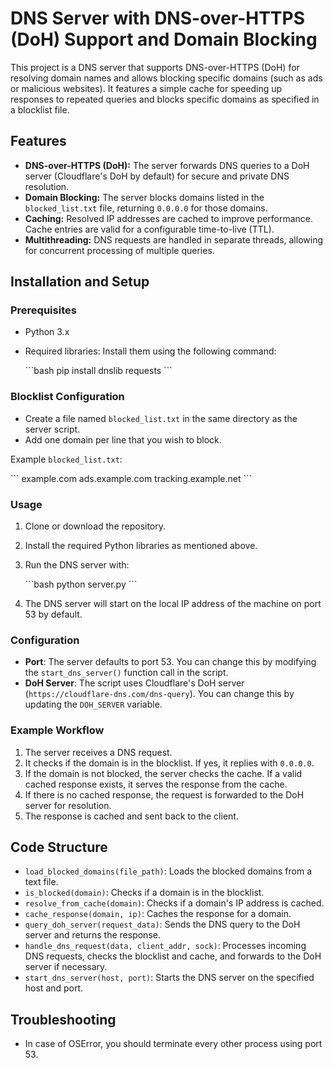 
# DNS Server with DNS-over-HTTPS (DoH) Support and Domain Blocking

This project is a DNS server that supports DNS-over-HTTPS (DoH) for resolving domain names and allows blocking specific domains (such as ads or malicious websites). It features a simple cache for speeding up responses to repeated queries and blocks specific domains as specified in a blocklist file.

## Features

- **DNS-over-HTTPS (DoH):** The server forwards DNS queries to a DoH server (Cloudflare's DoH by default) for secure and private DNS resolution.
- **Domain Blocking:** The server blocks domains listed in the `blocked_list.txt` file, returning `0.0.0.0` for those domains.
- **Caching:** Resolved IP addresses are cached to improve performance. Cache entries are valid for a configurable time-to-live (TTL).
- **Multithreading:** DNS requests are handled in separate threads, allowing for concurrent processing of multiple queries.

## Installation and Setup

### Prerequisites

- Python 3.x
- Required libraries: Install them using the following command:

  \`\`\`bash
  pip install dnslib requests
  \`\`\`

### Blocklist Configuration

- Create a file named `blocked_list.txt` in the same directory as the server script.
- Add one domain per line that you wish to block.

Example `blocked_list.txt`:

\`\`\`
example.com
ads.example.com
tracking.example.net
\`\`\`

### Usage

1. Clone or download the repository.
2. Install the required Python libraries as mentioned above.
3. Run the DNS server with:

   \`\`\`bash
   python server.py
   \`\`\`

4. The DNS server will start on the local IP address of the machine on port 53 by default.

### Configuration

- **Port**: The server defaults to port 53. You can change this by modifying the `start_dns_server()` function call in the script.
- **DoH Server**: The script uses Cloudflare's DoH server (`https://cloudflare-dns.com/dns-query`). You can change this by updating the `DOH_SERVER` variable.

### Example Workflow

1. The server receives a DNS request.
2. It checks if the domain is in the blocklist. If yes, it replies with `0.0.0.0`.
3. If the domain is not blocked, the server checks the cache. If a valid cached response exists, it serves the response from the cache.
4. If there is no cached response, the request is forwarded to the DoH server for resolution.
5. The response is cached and sent back to the client.

## Code Structure

- `load_blocked_domains(file_path)`: Loads the blocked domains from a text file.
- `is_blocked(domain)`: Checks if a domain is in the blocklist.
- `resolve_from_cache(domain)`: Checks if a domain's IP address is cached.
- `cache_response(domain, ip)`: Caches the response for a domain.
- `query_doh_server(request_data)`: Sends the DNS query to the DoH server and returns the response.
- `handle_dns_request(data, client_addr, sock)`: Processes incoming DNS requests, checks the blocklist and cache, and forwards to the DoH server if necessary.
- `start_dns_server(host, port)`: Starts the DNS server on the specified host and port.

## Troubleshooting

- In case of OSError, you should terminate every other process using port 53.
